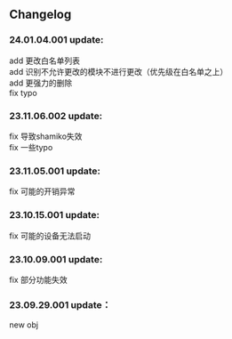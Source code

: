 ## Changelog

### 24.01.04.001 update:

add 更改白名单列表  
add 识别不允许更改的模块不进行更改（优先级在白名单之上）  
add 更强力的删除  
fix typo

### 23.11.06.002 update:

fix 导致shamiko失效  
fix 一些typo

### 23.11.05.001 update:

fix 可能的开销异常

### 23.10.15.001 update:

fix 可能的设备无法启动

### 23.10.09.001 update:

fix 部分功能失效

### 23.09.29.001 update：

new obj